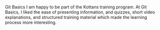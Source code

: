 Git Basics
I am happy to be part of the Kottans training program. At Git Basics, I liked the ease of presenting information, and quizzes, short video explanations, and structured training material which made the learning process more interesting.
